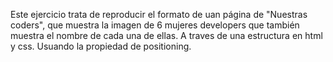 Este ejercicio trata de reproducir el formato de uan página de "Nuestras coders",
que muestra la imagen de 6 mujeres developers que también muestra el nombre de cada
una de ellas.
A traves de una estructura en html y css. Usuando la propiedad de positioning.

